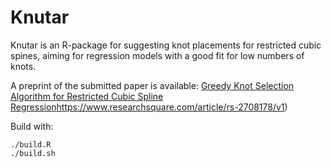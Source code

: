 # Knutar
Knutar is an R-package for suggesting knot placements for restricted cubic spines, aiming for regression models with a good fit for low numbers of knots.

A preprint of the submitted paper is available: 
[Greedy Knot Selection Algorithm for Restricted Cubic Spline Regression](https://www.researchsquare.com/article/rs-2708178/v1)https://www.researchsquare.com/article/rs-2708178/v1)

Build with:
```
./build.R
./build.sh
```


